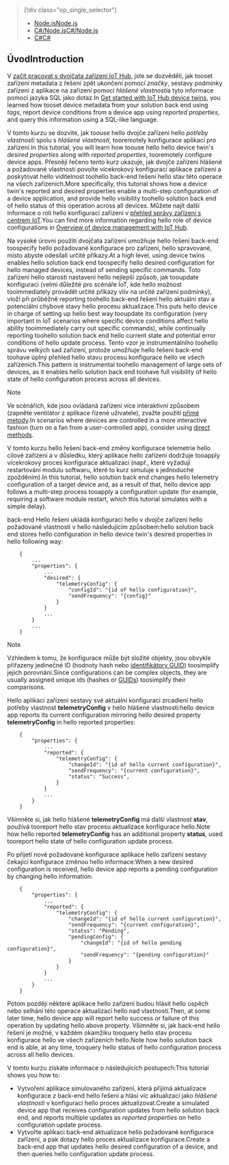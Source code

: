 > [!div class="op_single_selector"]
> * [<span data-ttu-id="796e0-101">Node.js</span><span class="sxs-lookup"><span data-stu-id="796e0-101">Node.js</span></span>](../articles/iot-hub/iot-hub-node-node-twin-how-to-configure.md)
> * [<span data-ttu-id="796e0-102">C#/Node.js</span><span class="sxs-lookup"><span data-stu-id="796e0-102">C#/Node.js</span></span>](../articles/iot-hub/iot-hub-csharp-node-twin-how-to-configure.md)
> * [<span data-ttu-id="796e0-103">C#</span><span class="sxs-lookup"><span data-stu-id="796e0-103">C#</span></span>](../articles/iot-hub/iot-hub-csharp-csharp-twin-how-to-configure.md)
> 
> 

## <a name="introduction"></a><span data-ttu-id="796e0-104">Úvod</span><span class="sxs-lookup"><span data-stu-id="796e0-104">Introduction</span></span>

<span data-ttu-id="796e0-105">V [začít pracovat s dvojčata zařízení IoT Hub][lnk-twin-tutorial], jste se dozvěděli, jak tooset zařízení metadata z řešení zpět ukončení pomocí *značky*, sestavy podmínky zařízení z aplikace na zařízení pomocí *hlášené vlastnosti*a tyto informace pomocí jazyka SQL jako dotaz.</span><span class="sxs-lookup"><span data-stu-id="796e0-105">In [Get started with IoT Hub device twins][lnk-twin-tutorial], you learned how tooset device metadata from your solution back end using *tags*, report device conditions from a device app using *reported properties*, and query this information using a SQL-like language.</span></span>

<span data-ttu-id="796e0-106">V tomto kurzu se dozvíte, jak toouse hello dvojče zařízení hello *potřeby vlastnosti* spolu s *hlášené vlastnosti*, tooremotely konfigurace aplikací pro zařízení.</span><span class="sxs-lookup"><span data-stu-id="796e0-106">In this tutorial, you will learn how toouse hello hello device twin's *desired properties* along with *reported properties*, tooremotely configure device apps.</span></span> <span data-ttu-id="796e0-107">Přesněji řečeno tento kurz ukazuje, jak dvojče zařízení hlášené a požadované vlastnosti povolte vícekrokový konfiguraci aplikace zařízení a poskytovat hello viditelnost toohello back-end řešení hello stav této operace na všech zařízeních.</span><span class="sxs-lookup"><span data-stu-id="796e0-107">More specifically, this tutorial shows how a device twin's reported and desired properties enable a multi-step configuration of a device application, and provide hello visibility toohello solution back end of hello status of this operation across all devices.</span></span> <span data-ttu-id="796e0-108">Můžete najít další informace o roli hello konfigurací zařízení v [přehled správy zařízení s centrem IoT][lnk-dm-overview].</span><span class="sxs-lookup"><span data-stu-id="796e0-108">You can find more information regarding hello role of device configurations in [Overview of device management with IoT Hub][lnk-dm-overview].</span></span>

<span data-ttu-id="796e0-109">Na vysoké úrovni použití dvojčata zařízení umožňuje hello řešení back-end toospecify hello požadované konfigurace pro zařízení, hello spravované, místo abyste odesílali určité příkazy.</span><span class="sxs-lookup"><span data-stu-id="796e0-109">At a high level, using device twins enables hello solution back end toospecify hello desired configuration for hello managed devices, instead of sending specific commands.</span></span> <span data-ttu-id="796e0-110">Toto zařízení hello starosti nastavení hello nejlepší způsob, jak tooupdate konfiguraci (velmi důležité pro scénáře IoT, kde hello možnost tooimmediately provádět určité příkazy vliv na určité zařízení podmínky), vloží při průběžně reporting toohello back-end řešení hello aktuální stav a potenciální chybové stavy hello procesu aktualizace.</span><span class="sxs-lookup"><span data-stu-id="796e0-110">This puts hello device in charge of setting up hello best way tooupdate its configuration (very important in IoT scenarios where specific device conditions affect hello ability tooimmediately carry out specific commands), while continually reporting toohello solution back end hello current state and potential error conditions of hello update process.</span></span> <span data-ttu-id="796e0-111">Tento vzor je instrumentálního toohello správu velkých sad zařízení, protože umožňuje hello řešení back-end toohave úplný přehled hello stavu procesu konfigurace hello ve všech zařízeních.</span><span class="sxs-lookup"><span data-stu-id="796e0-111">This pattern is instrumental toohello management of large sets of devices, as it enables hello solution back end toohave full visibility of hello state of hello configuration process across all devices.</span></span>

> [!NOTE]
> <span data-ttu-id="796e0-112">Ve scénářích, kde jsou ovládaná zařízení více interaktivní způsobem (zapněte ventilátor z aplikace řízené uživatele), zvažte použití [přímé metody][lnk-methods].</span><span class="sxs-lookup"><span data-stu-id="796e0-112">In scenarios where devices are controlled in a more interactive fashion (turn on a fan from a user-controlled app), consider using [direct methods][lnk-methods].</span></span>
> 
> 

<span data-ttu-id="796e0-113">V tomto kurzu hello řešení back-end změny konfigurace telemetrie hello cílové zařízení a v důsledku, který aplikace hello zařízení dodržuje tooapply vícekrokový proces konfigurace aktualizací (např., které vyžadují restartování modulu softwaru, které to kurz simuluje s jednoduché zpožděním).</span><span class="sxs-lookup"><span data-stu-id="796e0-113">In this tutorial, hello solution back end changes hello telemetry configuration of a target device and, as a result of that, hello device app follows a multi-step process tooapply a configuration update (for example, requiring a software module restart, which this tutorial simulates with a simple delay).</span></span>

<span data-ttu-id="796e0-114">back-end Hello řešení ukládá konfiguraci hello v dvojče zařízení hello požadované vlastnosti v hello následujícím způsobem:</span><span class="sxs-lookup"><span data-stu-id="796e0-114">hello solution back end stores hello configuration in hello device twin's desired properties in hello following way:</span></span>

        {
            ...
            "properties": {
                ...
                "desired": {
                    "telemetryConfig": {
                        "configId": "{id of hello configuration}",
                        "sendFrequency": "{config}"
                    }
                }
                ...
            }
            ...
        }

> [!NOTE]
> <span data-ttu-id="796e0-115">Vzhledem k tomu, že konfigurace může být složité objekty, jsou obvykle přiřazeny jedinečné ID (hodnoty hash nebo [identifikátory GUID][lnk-guid]) toosimplify jejich porovnání.</span><span class="sxs-lookup"><span data-stu-id="796e0-115">Since configurations can be complex objects, they are usually assigned unique ids (hashes or [GUIDs][lnk-guid]) toosimplify their comparisons.</span></span>
> 
> 

<span data-ttu-id="796e0-116">Hello aplikaci zařízení sestavy své aktuální konfiguraci zrcadlení hello potřeby vlastnost **telemetryConfig** v hello hlášené vlastnosti:</span><span class="sxs-lookup"><span data-stu-id="796e0-116">hello device app reports its current configuration mirroring hello desired property **telemetryConfig** in hello reported properties:</span></span>

        {
            "properties": {
                ...
                "reported": {
                    "telemetryConfig": {
                        "changeId": "{id of hello current configuration}",
                        "sendFrequency": "{current configuration}",
                        "status": "Success",
                    }
                }
                ...
            }
        }

<span data-ttu-id="796e0-117">Všimněte si, jak hello hlášené **telemetryConfig** má další vlastnost **stav**, používá tooreport hello stav procesu aktualizace konfigurace hello.</span><span class="sxs-lookup"><span data-stu-id="796e0-117">Note how hello reported **telemetryConfig** has an additional property **status**, used tooreport hello state of hello configuration update process.</span></span>

<span data-ttu-id="796e0-118">Po přijetí nové požadované konfigurace aplikace hello zařízení sestavy čekající konfigurace změnou hello informace:</span><span class="sxs-lookup"><span data-stu-id="796e0-118">When a new desired configuration is received, hello device app reports a pending configuration by changing hello information:</span></span>

        {
            "properties": {
                ...
                "reported": {
                    "telemetryConfig": {
                        "changeId": "{id of hello current configuration}",
                        "sendFrequency": "{current configuration}",
                        "status": "Pending",
                        "pendingConfig": {
                            "changeId": "{id of hello pending configuration}",
                            "sendFrequency": "{pending configuration}"
                        }
                    }
                }
                ...
            }
        }

<span data-ttu-id="796e0-119">Potom později některé aplikace hello zařízení budou hlásit hello úspěch nebo selhání této operace aktualizací hello nad vlastností.</span><span class="sxs-lookup"><span data-stu-id="796e0-119">Then, at some later time, hello device app will report hello success or failure of this operation by updating hello above property.</span></span>
<span data-ttu-id="796e0-120">Všimněte si, jak back-end hello řešení je možné, v každém okamžiku tooquery hello stav procesu konfigurace hello ve všech zařízeních hello.</span><span class="sxs-lookup"><span data-stu-id="796e0-120">Note how hello solution back end is able, at any time, tooquery hello status of hello configuration process across all hello devices.</span></span>

<span data-ttu-id="796e0-121">V tomto kurzu získáte informace o následujících postupech:</span><span class="sxs-lookup"><span data-stu-id="796e0-121">This tutorial shows you how to:</span></span>

* <span data-ttu-id="796e0-122">Vytvoření aplikace simulovaného zařízení, která přijímá aktualizace konfigurace z back-end hello řešení a hlásí víc aktualizací jako *hlášené vlastnosti* v konfiguraci hello proces aktualizovat.</span><span class="sxs-lookup"><span data-stu-id="796e0-122">Create a simulated device app that receives configuration updates from hello solution back end, and reports multiple updates as *reported properties* on hello configuration update process.</span></span>
* <span data-ttu-id="796e0-123">Vytvořte aplikaci back-end aktualizace hello požadované konfigurace zařízení, a pak dotazy hello proces aktualizace konfigurace.</span><span class="sxs-lookup"><span data-stu-id="796e0-123">Create a back-end app that updates hello desired configuration of a device, and then queries hello configuration update process.</span></span>

<!-- links -->

[lnk-methods]: ../articles/iot-hub/iot-hub-devguide-direct-methods.md
[lnk-dm-overview]: ../articles/iot-hub/iot-hub-device-management-overview.md
[lnk-twin-tutorial]: ../articles/iot-hub/iot-hub-node-node-twin-getstarted.md
[lnk-guid]: https://en.wikipedia.org/wiki/Globally_unique_identifier
